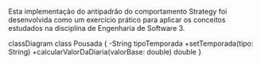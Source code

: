 Esta implementação do antipadrão do comportamento Strategy foi desenvolvida como um exercício prático para aplicar os conceitos estudados na disciplina de Engenharia de Software 3.


classDiagram
    class Pousada {
        -String tipoTemporada
        +setTemporada(tipo: String)
        +calcularValorDaDiaria(valorBase: double) double
    }